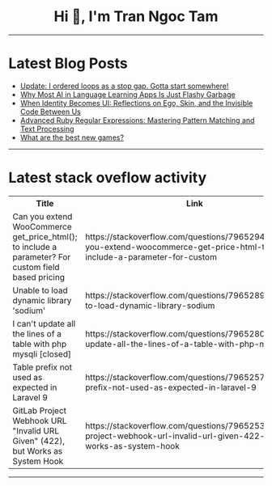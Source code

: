 <h1 align="center">Hi 👋, I'm Tran Ngoc Tam</h1>

---

# Latest Blog Posts 
<!-- BLOG-POST-LIST:START -->
- [Update: I ordered loops as a stop gap. Gotta start somewhere!](https://dev.to/jess/update-i-ordered-loops-as-a-stop-gap-gotta-start-somewhere-3n6e)
- [Why Most AI in Language Learning Apps Is Just Flashy Garbage](https://dev.to/yaptech/why-most-ai-in-language-learning-apps-is-just-flashy-garbage-24b1)
- [When Identity Becomes UI: Reflections on Ego, Skin, and the Invisible Code Between Us](https://dev.to/versiqcontent/when-identity-becomes-ui-reflections-on-ego-skin-and-the-invisible-code-between-us-4ndi)
- [Advanced Ruby Regular Expressions: Mastering Pattern Matching and Text Processing](https://dev.to/daviducolo/advanced-ruby-regular-expressions-mastering-pattern-matching-and-text-processing-4m6i)
- [What are the best new games?](https://dev.to/glenn_trojan_1e79e881c2b7/what-are-the-best-new-games-56kl)
<!-- BLOG-POST-LIST:END -->

---

# Latest stack oveflow activity
<table>
  <tr><th>Title</th><th>Link</th></tr>
  <!-- STACKOVERFLOW:START --><tr><td>Can you extend WooCommerce get_price_html&lpar;&rpar;; to include a parameter? For custom field based pricing</td><td>https://stackoverflow.com/questions/79652945/can-you-extend-woocommerce-get-price-html-to-include-a-parameter-for-custom</td></tr><tr><td>Unable to load dynamic library &#39;sodium&#39;</td><td>https://stackoverflow.com/questions/79652896/unable-to-load-dynamic-library-sodium</td></tr><tr><td>I can&#39;t update all the lines of a table with php mysqli [closed]</td><td>https://stackoverflow.com/questions/79652803/i-cant-update-all-the-lines-of-a-table-with-php-mysqli</td></tr><tr><td>Table prefix not used as expected in Laravel 9</td><td>https://stackoverflow.com/questions/79652578/table-prefix-not-used-as-expected-in-laravel-9</td></tr><tr><td>GitLab Project Webhook URL &quot;Invalid URL Given&quot; &lpar;422&rpar;, but Works as System Hook</td><td>https://stackoverflow.com/questions/79652537/gitlab-project-webhook-url-invalid-url-given-422-but-works-as-system-hook</td></tr><!-- STACKOVERFLOW:END -->
</table>

---


